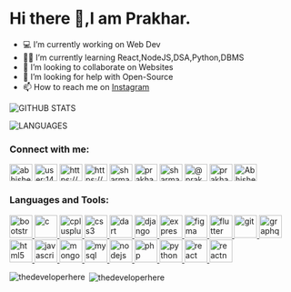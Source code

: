 
# Hi there 👋,I am Prakhar.

- 💻 I’m currently working on Web Dev
- 👨‍💻 I’m currently learning React,NodeJS,DSA,Python,DBMS	
- 👯 I’m looking to collaborate on Websites
- 🤔 I’m looking for help with Open-Source 
- 📫 How to reach me on [Instagram](https://www.instagram.com/sharmaji_2407_/?hl=en)


![GITHUB STATS](https://github-readme-stats.vercel.app/api?username=sharmaji-2407&theme=lowcontrast&show_icons=true&count_private=)	


![LANGUAGES](https://github-readme-stats.vercel.app/api/top-langs/?username=sharmaji-2407&layout=compact)

<p align="left">
<h3 align="left">Connect with me:</h3>

<a href="https://www.linkedin.com/in/prakhar-sharma-366687127/" target="blank"><img align="center" src="https://cdn.jsdelivr.net/npm/simple-icons@3.0.1/icons/linkedin.svg" alt="abhishek-kumar-dev" height="30" width="40" /></a>
<a href="https://stackoverflow.com/users/14484067/prakhar-sharma" target="blank"><img align="center" src="https://cdn.jsdelivr.net/npm/simple-icons@3.0.1/icons/stackoverflow.svg" alt="user:14484067" height="30" width="40" /></a>
<a href="https://www.facebook.com/prakhar.sharma.2407/" target="blank"><img align="center" src="https://cdn.jsdelivr.net/npm/simple-icons@3.0.1/icons/facebook.svg" alt="https://www.facebook.com/prakhar.sharma.2407" height="30" width="40" /></a>
<a href="https://www.instagram.com/sharmaji_2407_/" target="blank"><img align="center" src="https://cdn.jsdelivr.net/npm/simple-icons@3.0.1/icons/instagram.svg" alt="https://www.instagram.com/sharmaji_2407_/" height="30" width="40" /></a>
<a href="https://www.codechef.com/users/sharmaji_2407" target="blank"><img align="center" src="https://cdn.jsdelivr.net/npm/simple-icons@3.1.0/icons/codechef.svg" alt="sharmaji_2407" height="30" width="40" /></a>
<a href="https://www.hackerrank.com/prakharksharma" target="blank"><img align="center" src="https://cdn.jsdelivr.net/npm/simple-icons@3.0.1/icons/hackerrank.svg" alt="prakharksharma" height="30" width="40" /></a>
<a href="https://leetcode.com/sharmaji-2407/" target="blank"><img align="center" src="https://cdn.jsdelivr.net/npm/simple-icons@3.0.1/icons/leetcode.svg" alt="sharmaji-2407" height="30" width="40" /></a>
<a href="https://www.hackerearth.com/@prakhar616" target="blank"><img align="center" src="https://cdn.jsdelivr.net/npm/simple-icons@3.0.1/icons/hackerearth.svg" alt="@prakhar616" height="30" width="40" /></a>
<a href="https://auth.geeksforgeeks.org/user/prakharksharma/profile" target="blank"><img align="center" src="https://cdn.jsdelivr.net/npm/simple-icons@3.0.1/icons/geeksforgeeks.svg" alt="prakharksharma/profile" height="30" width="40" /></a>
<a href="https://dev.to/sharmaji2407">
  <img align="center" src="https://d2fltix0v2e0sb.cloudfront.net/dev-badge.svg" alt="Abhishek Kumar's DEV Profile" height="30" width="40">
</a>
</p>

<h3 align="left">Languages and Tools:</h3>
<p align="left"> <a href="https://getbootstrap.com" target="_blank"> <img src="https://devicons.github.io/devicon/devicon.git/icons/bootstrap/bootstrap-plain.svg" alt="bootstrap" width="40" height="40"/> </a> <a href="https://www.cprogramming.com/" target="_blank"> <img src="https://devicons.github.io/devicon/devicon.git/icons/c/c-original.svg" alt="c" width="40" height="40"/> </a> <a href="https://www.w3schools.com/cpp/" target="_blank"> <img src="https://devicons.github.io/devicon/devicon.git/icons/cplusplus/cplusplus-original.svg" alt="cplusplus" width="40" height="40"/> </a> <a href="https://www.w3schools.com/css/" target="_blank"> <img src="https://devicons.github.io/devicon/devicon.git/icons/css3/css3-original-wordmark.svg" alt="css3" width="40" height="40"/> </a> <a href="https://dart.dev" target="_blank"> <img src="https://www.vectorlogo.zone/logos/dartlang/dartlang-icon.svg" alt="dart" width="40" height="40"/> </a> <a href="https://www.djangoproject.com/" target="_blank"> <img src="https://devicons.github.io/devicon/devicon.git/icons/django/django-original.svg" alt="django" width="40" height="40"/> </a> <a href="https://expressjs.com" target="_blank"> <img src="https://devicons.github.io/devicon/devicon.git/icons/express/express-original-wordmark.svg" alt="express" width="40" height="40"/> </a> <a href="https://www.figma.com/" target="_blank"> <img src="https://www.vectorlogo.zone/logos/figma/figma-icon.svg" alt="figma" width="40" height="40"/> </a> <a href="https://flutter.dev" target="_blank"> <img src="https://www.vectorlogo.zone/logos/flutterio/flutterio-icon.svg" alt="flutter" width="40" height="40"/> </a> <a href="https://git-scm.com/" target="_blank"> <img src="https://www.vectorlogo.zone/logos/git-scm/git-scm-icon.svg" alt="git" width="40" height="40"/> </a> <a href="https://graphql.org" target="_blank"> <img src="https://www.vectorlogo.zone/logos/graphql/graphql-icon.svg" alt="graphql" width="40" height="40"/> </a> <a href="https://www.w3.org/html/" target="_blank"> <img src="https://devicons.github.io/devicon/devicon.git/icons/html5/html5-original-wordmark.svg" alt="html5" width="40" height="40"/> </a> <a href="https://developer.mozilla.org/en-US/docs/Web/JavaScript" target="_blank"> <img src="https://devicons.github.io/devicon/devicon.git/icons/javascript/javascript-original.svg" alt="javascript" width="40" height="40"/> </a> <a href="https://www.mongodb.com/" target="_blank"> <img src="https://devicons.github.io/devicon/devicon.git/icons/mongodb/mongodb-original-wordmark.svg" alt="mongodb" width="40" height="40"/> </a> <a href="https://www.mysql.com/" target="_blank"> <img src="https://devicons.github.io/devicon/devicon.git/icons/mysql/mysql-original-wordmark.svg" alt="mysql" width="40" height="40"/> </a> <a href="https://nodejs.org" target="_blank"> <img src="https://devicons.github.io/devicon/devicon.git/icons/nodejs/nodejs-original-wordmark.svg" alt="nodejs" width="40" height="40"/> </a> <a href="https://www.php.net" target="_blank"> <img src="https://devicons.github.io/devicon/devicon.git/icons/php/php-original.svg" alt="php" width="40" height="40"/> </a> <a href="https://www.python.org" target="_blank"> <img src="https://devicons.github.io/devicon/devicon.git/icons/python/python-original.svg" alt="python" width="40" height="40"/> </a> <a href="https://reactjs.org/" target="_blank"> <img src="https://devicons.github.io/devicon/devicon.git/icons/react/react-original-wordmark.svg" alt="react" width="40" height="40"/> </a> <a href="https://reactnative.dev/" target="_blank"> <img src="https://reactnative.dev/img/header_logo.svg" alt="reactnative" width="40" height="40"/> </a> </p>

<p><img align="left" src="https://github-readme-stats.vercel.app/api/top-langs/?username=thedeveloperhere&layout=compact&theme=dracula" alt="thedeveloperhere" /></p>

<p>&nbsp;<img align="center" src="https://github-readme-stats.vercel.app/api?username=thedeveloperhere&show_icons=true&theme=dracula" alt="thedeveloperhere" /></p>
